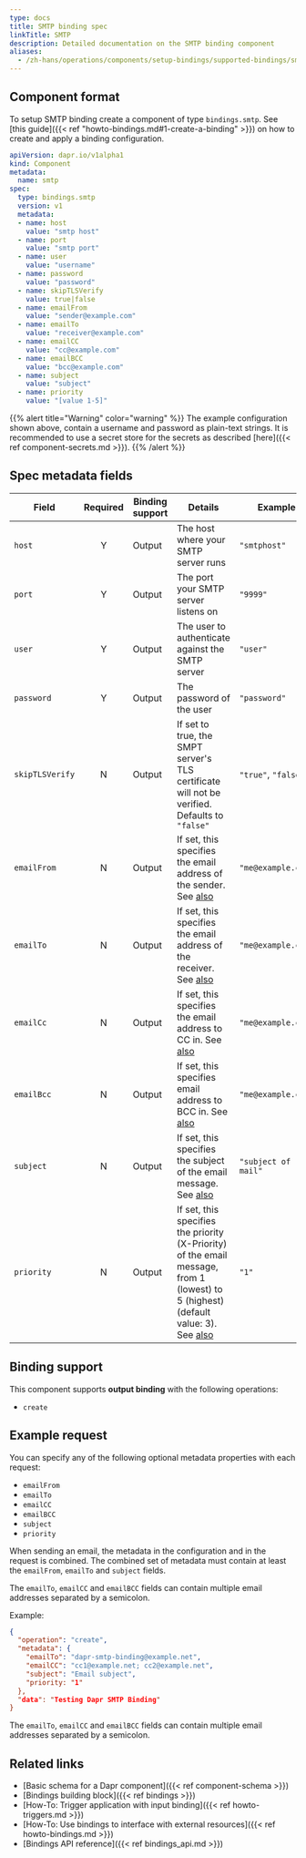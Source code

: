 ```yaml
---
type: docs
title: SMTP binding spec
linkTitle: SMTP
description: Detailed documentation on the SMTP binding component
aliases:
  - /zh-hans/operations/components/setup-bindings/supported-bindings/smtp/
---
```


## Component format

To setup SMTP binding create a component of type `bindings.smtp`. See [this guide]({{< ref "howto-bindings.md#1-create-a-binding" >}}) on how to create and apply a binding configuration.

```yaml
apiVersion: dapr.io/v1alpha1
kind: Component
metadata:
  name: smtp
spec:
  type: bindings.smtp
  version: v1
  metadata:
  - name: host
    value: "smtp host"
  - name: port
    value: "smtp port"
  - name: user
    value: "username"
  - name: password
    value: "password"
  - name: skipTLSVerify
    value: true|false
  - name: emailFrom
    value: "sender@example.com"
  - name: emailTo
    value: "receiver@example.com"
  - name: emailCC
    value: "cc@example.com"
  - name: emailBCC
    value: "bcc@example.com"
  - name: subject
    value: "subject"
  - name: priority
    value: "[value 1-5]"
```

{{% alert title="Warning" color="warning" %}}
The example configuration shown above, contain a username and password as plain-text strings. It is recommended to use a secret store for the secrets as described [here]({{< ref component-secrets.md >}}).
{{% /alert %}}

## Spec metadata fields

| Field           | Required | Binding support | Details                                                                                                                                                                                                                                                            | Example             |
| --------------- | :------: | --------------- | ------------------------------------------------------------------------------------------------------------------------------------------------------------------------------------------------------------------------------------------------------------------ | ------------------- |
| `host`          |     Y    | Output          | The host where your SMTP server runs                                                                                                                                                                                                                               | `"smtphost"`        |
| `port`          |     Y    | Output          | The port your SMTP server listens on                                                                                                                                                                                                                               | `"9999"`            |
| `user`          |     Y    | Output          | The user to authenticate against the SMTP server                                                                                                                                                                                                                   | `"user"`            |
| `password`      |     Y    | Output          | The password of the user                                                                                                                                                                                                                                           | `"password"`        |
| `skipTLSVerify` |     N    | Output          | If set to true, the SMPT server's TLS certificate will not be verified. Defaults to `"false"`                                                                                                                                                      | `"true"`, `"false"` |
| `emailFrom`     |     N    | Output          | If set, this specifies the email address of the sender. See [also](#example-request)                                                                                                                                                               | `"me@example.com"`  |
| `emailTo`       |     N    | Output          | If set, this specifies the email address of the receiver. See [also](#example-request)                                                                                                                                                             | `"me@example.com"`  |
| `emailCc`       |     N    | Output          | If set, this specifies the email address to CC in. See [also](#example-request)                                                                                                                                                                    | `"me@example.com"`  |
| `emailBcc`      |     N    | Output          | If set, this specifies email address to BCC in. See [also](#example-request)                                                                                                                                                                       | `"me@example.com"`  |
| `subject`       |     N    | Output          | If set, this specifies the subject of the email message. See [also](#example-request)                                                                                                                                                              | `"subject of mail"` |
| `priority`      |     N    | Output          | If set, this specifies the priority (X-Priority) of the email message, from 1 (lowest) to 5 (highest) (default value: 3). See [also](#example-request) | `"1"`               |

## Binding support

This component supports **output binding** with the following operations:

- `create`

## Example request

You can specify any of the following optional metadata properties with each request:

- `emailFrom`
- `emailTo`
- `emailCC`
- `emailBCC`
- `subject`
- `priority`

When sending an email, the metadata in the configuration and in the request is combined. The combined set of metadata must contain at least the `emailFrom`, `emailTo` and `subject` fields.

The `emailTo`, `emailCC` and `emailBCC` fields can contain multiple email addresses separated by a semicolon.

Example:

```json
{
  "operation": "create",
  "metadata": {
    "emailTo": "dapr-smtp-binding@example.net",
    "emailCC": "cc1@example.net; cc2@example.net",
    "subject": "Email subject",
    "priority: "1"
  },
  "data": "Testing Dapr SMTP Binding"
}
```

The `emailTo`, `emailCC` and `emailBCC` fields can contain multiple email addresses separated by a semicolon.

## Related links

- [Basic schema for a Dapr component]({{< ref component-schema >}})
- [Bindings building block]({{< ref bindings >}})
- [How-To: Trigger application with input binding]({{< ref howto-triggers.md >}})
- [How-To: Use bindings to interface with external resources]({{< ref howto-bindings.md >}})
- [Bindings API reference]({{< ref bindings_api.md >}})

